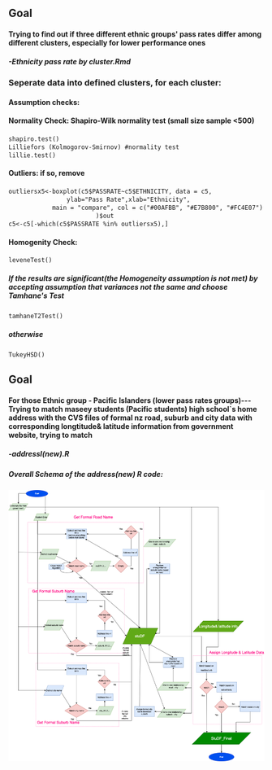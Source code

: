 
Goal 
------


#### Trying to find out if three different ethnic groups' pass rates differ among different clusters, especially for lower performance ones  

##### -**Ethnicity pass rate by cluster.Rmd**




### Seperate data into defined clusters, for each cluster:



#### Assumption checks:

#### Normality Check:	Shapiro-Wilk normality test (small size sample <500)

```
shapiro.test()
Lilliefors (Kolmogorov-Smirnov) #normality test
lillie.test()
```
							
#### Outliers:	if so, remove 
```
outliersx5<-boxplot(c5$PASSRATE~c5$ETHNICITY, data = c5,
				ylab="Pass Rate",xlab="Ethnicity",
			main = "compare", col = c("#00AFBB", "#E7B800", "#FC4E07")
						)$out
c5<-c5[-which(c5$PASSRATE %in% outliersx5),]
```
		
#### Homogenity Check: 	
```
leveneTest() 
```


##### If the results are significant(the Homogeneity assumption is not met) by accepting assumption that variances not the same and choose Tamhane's Test 
```
tamhaneT2Test()
```

##### otherwise 
```
TukeyHSD() 
```


Goal 
------

#### For those Ethnic group - Pacific Islanders (lower pass rates groups)--- Trying to match maseey students (Pacific students) high school`s home address with the CVS files of formal nz road, suburb and city data with corresponding longtitude& latitude information from government website, trying to match  

##### -**addressI(new).R**

##### Overall Schema of the address(new) R code:

![alt text](https://github.com/lucas3359/ethnicity-passrate/blob/master/address-schema.png?raw=true)
	
